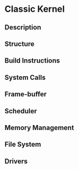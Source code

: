 # Classic Kernel

## Description

## Structure

## Build Instructions

## System Calls

## Frame-buffer

## Scheduler

## Memory Management

## File System

## Drivers